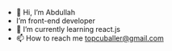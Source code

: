 - 👋 Hi, I’m Abdullah
- I’m front-end developer
- 🌱 I’m currently learning react.js
- 📫 How to reach me topcuballer@gmail.com
